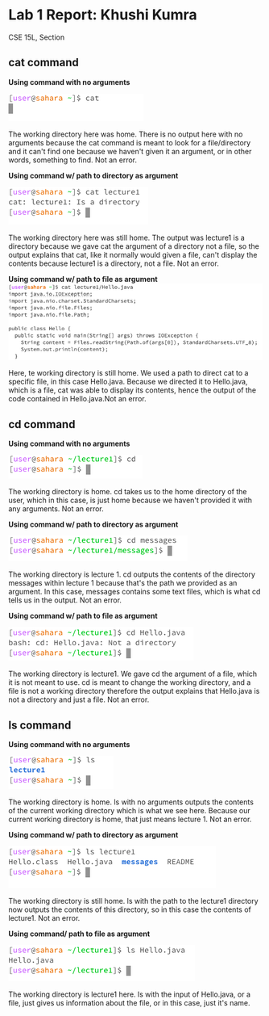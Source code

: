 # Lab 1 Report: Khushi Kumra 
CSE 15L, Section 
## cat command
**Using command with no arguments**


![no args](catnoargs.png)

The working directory here was home. There is no output here with no arguments because the cat command is meant to look for a file/directory and it can't find one because we haven't given it an argument, or in other words, something to find. Not an error.



**Using command w/ path to directory as argument**


![direct](cddirectory.png)

The working directory here was still home. The output was lecture1 is a directory because we gave cat the argument of a directory not a file, so the output explains that cat, like it normally would given a file, can't display the contents because lecture1 is a directory, not a file. Not an error.



**Using command w/ path to file as argument**
![no args](cdnoargs.png)

Here, te working directory is still home. We used a path to direct cat to a specific file, in this case Hello.java. Because we directed it to Hello.java, which is a file, cat was able to display its contents, hence the output of the code contained in Hello.java.Not an error.



## cd command
**Using command with no arguments**


![no args](cdnoarg.png)

The working directory is home. cd takes us to the home directory of the user, which in this case, is just home because we haven't provided it with any arguments. Not an error.

**Using command w/ path to directory as argument**


![direct](cddirectory2.png)

The working directory is lecture 1. cd outputs the contents of the directory messages within lecture 1 because that's the path we provided as an argument. In this case, messages contains some text files, which is what cd tells us in the output. Not an error.

**Using command w/ path to file as argument**


![no args](cdfile.png)

The working directory is lecture1. We gave cd the argument of a file, which it is not meant to use. cd is meant to change the working directory, and a file is not a working directory therefore the output explains that Hello.java is not a directory and just a file. Not an error.

## ls command
**Using command with no arguments**


![no args](lsnoarg.png)

The working directory is home. ls with no arguments outputs the contents of the current working directory which is what we see here. Because our current working directory is home, that just means lecture 1. Not an error.

**Using command w/ path to directory as argument**


![direct](lsdirectory2.png)

The working directory is still home. ls with the path to the lecture1 directory now outputs the contents of this directory, so in this case the contents of lecture1. Not an error.

**Using command/ path to file as argument**


![no args](lsfile.png)

The working directory is lecture1 here. ls with the input of Hello.java, or a file, just gives us information about the file, or in this case, just it's name. 
